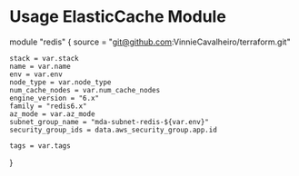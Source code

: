 # Usage ElasticCache Module


module "redis" {
    source = "git@github.com:VinnieCavalheiro/terraform.git"

    stack = var.stack
    name = var.name
    env = var.env
    node_type = var.node_type
    num_cache_nodes = var.num_cache_nodes
    engine_version = "6.x"
    family = "redis6.x"
    az_mode = var.az_mode
    subnet_group_name = "mda-subnet-redis-${var.env}"
    security_group_ids = data.aws_security_group.app.id

    tags = var.tags
}